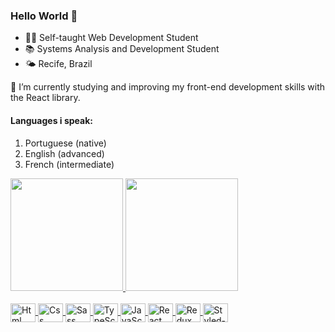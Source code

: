 ### Hello World 👋

- 👨‍💻 Self-taught Web Development Student
- 📚 Systems Analysis and Development Student
- 🌤️ Recife, Brazil

🌱 I’m currently studying and improving my front-end development skills with the React library.

<h4>Languages i speak:</h4>
<ol>
  <li>Portuguese (native)</li>
  <li>English (advanced)</li>
  <li>French (intermediate)</li>
</ol>



<div align="left">
  <a href="https://github.com/marilia-lins">
  <img height="180em" src="https://github-readme-stats.vercel.app/api?username=marilia-lins&show_icons=true&theme=moltack&include_all_commits=true&count_private=true"/>
  <img height="180em" src="https://github-readme-stats.vercel.app/api/top-langs/?username=marilia-lins&layout=compact&langs_count=7&theme=moltack"/>
</div>

<div style="display: inline_block"><br>
  <img align="center" alt="Html" height="30" width="40" src="https://cdn.jsdelivr.net/gh/devicons/devicon/icons/html5/html5-original.svg" />
  <img align="center" alt="Css" height="30" width="40" src="https://cdn.jsdelivr.net/gh/devicons/devicon/icons/css3/css3-original.svg" />
  <img align="center" alt="Sass" height="30" width="40" src="https://cdn.jsdelivr.net/gh/devicons/devicon/icons/sass/sass-original.svg" />
  <img align="center" alt="TypeScprit" height="30" width="40" src="https://cdn.jsdelivr.net/gh/devicons/devicon/icons/bootstrap/bootstrap-original.svg" />
  <img align="center" alt="JavaScprit" height="30" width="40" src="https://cdn.jsdelivr.net/gh/devicons/devicon/icons/javascript/javascript-original.svg" />
  <img align="center" alt="React" height="30" width="40" src="https://cdn.jsdelivr.net/gh/devicons/devicon/icons/react/react-original.svg" />
  <img align="center" alt="Redux" height="30" width="40" src="https://cdn.jsdelivr.net/gh/devicons/devicon/icons/redux/redux-original.svg" />
  <img align="center" alt="Styled-Components" height="30" width="40" src="https://www.timellenberger.com/static/blog-logos/styled-components.png" />
  
</div>



